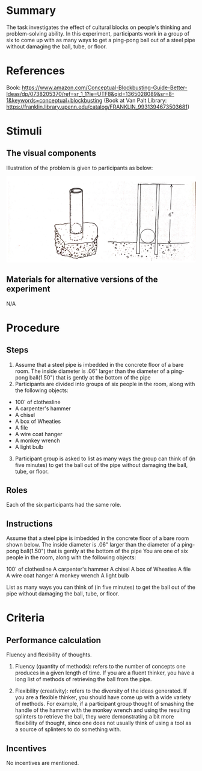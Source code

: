 # Summary
The task investigates the effect of cultural blocks on people's thinking and problem-solving ability. In this experiment, participants work in a group of six to come up with as many ways to get a ping-pong ball out of a steel pipe without damaging the ball, tube, or floor.

# References
Book: https://www.amazon.com/Conceptual-Blockbusting-Guide-Better-Ideas/dp/0738205370/ref=sr_1_1?ie=UTF8&qid=1365028089&sr=8-1&keywords=conceptual+blockbusting
(Book at Van Palt Library: https://franklin.library.upenn.edu/catalog/FRANKLIN_9931394673503681)

# Stimuli
## The visual components
Illustration of the problem is given to participants as below:

![Alt text](/tasks/Pipe_task.png)

## Materials for alternative versions of the experiment 
N/A

# Procedure
## Steps
1. Assume that a steel pipe is imbedded in the concrete floor of a bare room. The inside diameter is .06" larger than the diameter of a ping-pong ball(1.50") that is gently at the bottom of the pipe
2. Participants are divided into groups of six people in the room, along with the following objects:
- 100' of clothesline
- A carpenter's hammer
- A chisel
- A box of Wheaties
- A file
- A wire coat hanger
- A monkey wrench
- A light bulb
3. Participant group is asked to list as many ways the group can think of (in five minutes) to get the ball out of the pipe without damaging the ball, tube, or floor.

## Roles 
Each of the six participants had the same role.

## Instructions
Assume that a steel pipe is imbedded in the concrete floor of a bare room shown below. The inside diameter is .06" larger than the diameter of a ping-pong ball(1.50") that is gently at the bottom of the pipe
You are one of six people in the room, along with the following objects:

100' of clothesline
A carpenter's hammer
A chisel
A box of Wheaties
A file
A wire coat hanger
A monkey wrench
A light bulb

List as many ways you can think of (in five minutes) to get the ball out of the pipe without damaging the ball, tube, or floor.

# Criteria
## Performance calculation
Fluency and flexibility of thoughts.

1. Fluency (quantity of methods): refers to the number of concepts one produces in a given length of time. If you are a fluent thinker, you have a long list of methods of retrieving the ball from the pipe.

2. Flexibility (creativity): refers to the diversity of the ideas generated. If you are a flexible thinker, you should have come up with a wide variety of methods. For example, if a participant group thought of smashing the handle of the hammer with the monkey wrench and using the resulting splinters to retrieve the ball, they were demonstrating a bit more flexibility of thought, since one does not usually think of using a tool as a source of splinters to do something with. 

## Incentives
No incentives are mentioned.
